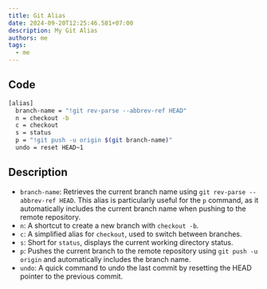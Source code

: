 ```yaml
---
title: Git Alias
date: 2024-09-20T12:25:46.581+07:00
description: My Git Alias
authors: me
tags:
  - me
---
```


## Code

```bash
[alias]
  branch-name = "!git rev-parse --abbrev-ref HEAD"
  n = checkout -b
  c = checkout
  s = status
  p = "!git push -u origin $(git branch-name)"
  undo = reset HEAD~1
```

## Description

- `branch-name`: Retrieves the current branch name using `git rev-parse --abbrev-ref HEAD`. This alias is particularly useful for the `p` command, as it automatically includes the current branch name when pushing to the remote repository.
- `n`: A shortcut to create a new branch with `checkout -b`.
- `c`: A simplified alias for `checkout`, used to switch between branches.
- `s`: Short for `status`, displays the current working directory status.
- `p`: Pushes the current branch to the remote repository using `git push -u origin` and automatically includes the branch name.
- `undo`: A quick command to undo the last commit by resetting the HEAD pointer to the previous commit.
